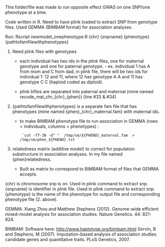 This folder/file was made to run opposite effect GWAS on one SNP/one phenotype at a time.

Code written in R. 
Need to have plink loaded to extract SNP from genotype files.
Used GEMMA (BIMBAM format) for association analyses.

Run:
Rscript newmodel_onephenotype.R {chr} {snpname} {phenotype} {pathtofamfilewithphenotypes}


  1. Need plink files with genotypes
      - each individual has two ids in the plink files, one for maternal genotype and one for paternal genotype. 
            - ex. individual 1 has A from mom and C from dad, in plink file, 
               there will be two ids for individual 1: 12 and 11, where 12 has genotype A A and 11 has genotype C C 
               (haploid coded as diploid).
            
      -  plink bfiles are separated into paternal and maternal (mine named recode_mat_chr_{chr}_{phen}) (line #33 & #34)


  2. {pathtofamfilewithphenotypes} is a separate fam file that has phenotypes (mine named {phen}_{chr}_maternal.fam} with maternal ids.
        - to make BIMBAM phenotype file to run association in GEMMA (rows = individuals, columns = phenotypes) :
        
               `cut -f7-30 -d" "  /tmp/sm/${PHENO}_maternal.fam  > /tmp/sm/phen_${PHENO}.txt `
              
  3. relatedness matrix (additive model) to correct for population substructure in association analyses. In my file named {phen}relatedness.
        - Built as matrix to correspond to BIMBAM format of files that GEMMA accepts.
  
              
  {chr} is chromosome snp is on. Used in plink command to extract snp.
  {snpname} is identifier in plink file. Used in plink command to extract snp.
  {phenotype} is the name of the phenotype for output file and corresponding phenotype file (2. above).
  


GEMMA:
Xiang Zhou and Matthew Stephens (2012). Genome-wide efficient mixed-model analysis for association studies. Nature Genetics. 44: 821-824.

BIMBAM: 
Software here: http://www.haplotype.org/bimbam.html
Servin, B and Stephens, M (2007). Imputation-based analysis of association studies: candidate genes and quantitative traits. PLoS Genetics, 2007. 
